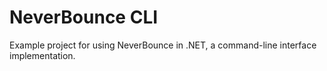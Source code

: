 # NeverBounce CLI

Example project for using NeverBounce in .NET, a command-line interface implementation.
